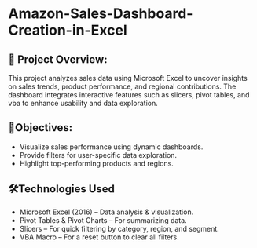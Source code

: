# Amazon-Sales-Dashboard-Creation-in-Excel
## 📌 Project Overview:

This project analyzes sales data using Microsoft Excel to uncover insights on sales trends, product performance, and regional contributions.
The dashboard integrates interactive features such as slicers, pivot tables, and vba to enhance usability and data exploration.

## 🎯Objectives:

- Visualize sales performance using dynamic dashboards.
- Provide filters for user-specific data exploration.
- Highlight top-performing products and regions.

## 🛠️Technologies Used

- Microsoft Excel (2016) – Data analysis & visualization.
- Pivot Tables & Pivot Charts – For summarizing data.
- Slicers – For quick filtering by category, region, and segment.
- VBA Macro – For a reset button to clear all filters.
